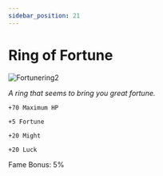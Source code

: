 ```yaml
---
sidebar_position: 21
---
```


# Ring of Fortune

![Fortunering2](https://vwiki.valorserver.com/api/item/picture/ring%20of%20fortune)

<i>A ring that seems to bring you great fortune.</i>

    +70 Maximum HP
    
    +5 Fortune
    
    +20 Might
    
    +20 Luck
    
Fame Bonus: 5%
